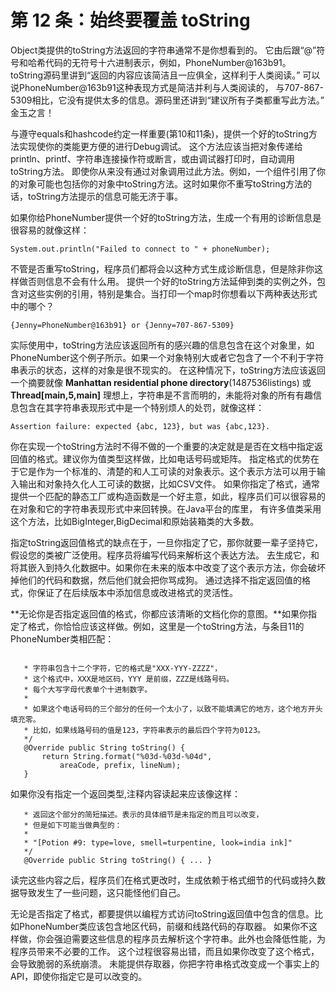 # 第 12 条：始终要覆盖 toString

Object类提供的toString方法返回的字符串通常不是你想看到的。
它由后跟“@”符号和哈希代码的无符号十六进制表示，例如，PhoneNumber@163b91。
toString源码里讲到“返回的内容应该简洁且一应俱全，这样利于人类阅读。” 可以说PhoneNumber@163b91这种表现方式是简洁并利与人类阅读的，
与707-867-5309相比，它没有提供太多的信息。源码里还讲到“建议所有子类都重写此方法。” 金玉之言！

与遵守equals和hashcode约定一样重要(第10和11条)，提供一个好的toString方法实现使你的类能更方便的进行Debug调试。
这个方法应该当把对象传递给println、printf、字符串连接操作符或断言，或由调试器打印时，自动调用toString方法。
即使你从来没有通过对象调用过此方法。例如，一个组件引用了你的对象可能也包括你的对象中toString方法。这时如果你不重写toString方法的话，toString方法提示的信息可能无济于事。

如果你给PhoneNumber提供一个好的toString方法，生成一个有用的诊断信息是很容易的就像这样：
 
 ```System.out.println("Failed to connect to " + phoneNumber);```
 
 不管是否重写toString，程序员们都将会以这种方式生成诊断信息，但是除非你这样做否则信息不会有什么用。
提供一个好的toString方法延伸到类的实例之外，包含对这些实例的引用，特别是集合。当打印一个map时你想看以下两种表达形式中的哪个？

`{Jenny=PhoneNumber@163b91} or {Jenny=707-867-5309}`

实际使用中，toString方法应该返回所有的感兴趣的信息包含在这个对象里，如PhoneNumber这个例子所示。如果一个对象特别大或者它包含了一个不利于字符串表示的状态，这样的对象是很不现实的。
在这种情况下，toString方法应该返回一个摘要就像 **Manhattan residential phone directory**(1487536listings) 或 **Thread[main,5,main]**
理想上，字符串是不言而明的，未能将对象的所有有趣信息包含在其字符串表现形式中是一个特别烦人的处罚，就像这样：

`Assertion failure: expected {abc, 123}, but was {abc,123}.`

你在实现一个toString方法时不得不做的一个重要的决定就是是否在文档中指定返回值的格式。建议你为值类型这样做，比如电话号码或矩阵。
指定格式的优势在于它是作为一个标准的、清楚的和人工可读的对象表示。这个表示方法可以用于输入输出和对象持久化人工可读的数据，比如CSV文件。
如果你指定了格式，通常提供一个匹配的静态工厂或构造函数是一个好主意，如此，程序员们可以很容易的在对象和它的字符串表现形式中来回转换。在Java平台的库里，
有许多值类采用这个方法，比如BigInteger,BigDecimal和原始装箱类的大多数。

指定toString返回值格式的缺点在于，一旦你指定了它，那你就要一辈子坚持它，假设您的类被广泛使用。程序员将编写代码来解析这个表达方法。
去生成它，和将其嵌入到持久化数据中。如果你在未来的版本中改变了这个表示方法，你会破坏掉他们的代码和数据，然后他们就会把你骂成狗。
通过选择不指定返回值的格式，你保证了在后续版本中添加信息或改进格式的灵活性。

**无论你是否指定返回值的格式，你都应该清晰的文档化你的意图。**如果你指定了格式，你恰恰应该这样做。例如，这里是一个toString方法，与条目11的PhoneNumber类相匹配：
```/** * 返回电话号码的字符串表示。
   
   * 字符串包含十二个字符，它的格式是"XXX-YYY-ZZZZ"，
   * 这个格式中，XXX是地区码，YYY 是前缀，ZZZ是线路号码。
   * 每个大写字母代表单个十进制数字。
   * 
   * 如果这个电话号码的三个部分的任何一个太小了，以致不能填满它的地方，这个地方开头填充零。 
   * 比如，如果线路号码的值是123，字符串表示的最后四个字符为0123。
   */ 
   @Override public String toString() { 
       return String.format("%03d-%03d-%04d", 
           areaCode, prefix, lineNum); 
   }  
   ```
   如果你没有指定一个返回类型,注释内容读起来应该像这样：
   ```/** 
      * 返回这个部分的简短描述。表示的具体细节是未指定的而且可以改变，
      * 但是如下可能当做典型的：
      * 
      * "[Potion #9: type=love, smell=turpentine, look=india ink]" 
      */ 
      @Override public String toString() { ... }
   ```
   
   读完这些内容之后，程序员们在格式更改时，生成依赖于格式细节的代码或持久数据导致发生了一些问题，这只能怪他们自己。
   
   无论是否指定了格式，都要提供以编程方式访问toString返回值中包含的信息。比如PhoneNumber类应该包含地区代码，前缀和线路代码的存取器。
   如果你不这样做，你会强迫需要这些信息的程序员去解析这个字符串。此外也会降低性能，为程序员带来不必要的工作。 这个过程很容易出错，而且如果你改变了这个格式，会导致脆弱的系统崩溃。
   未能提供存取器，你把字符串格式改变成一个事实上的API，即使你指定它是可以改变的。
      